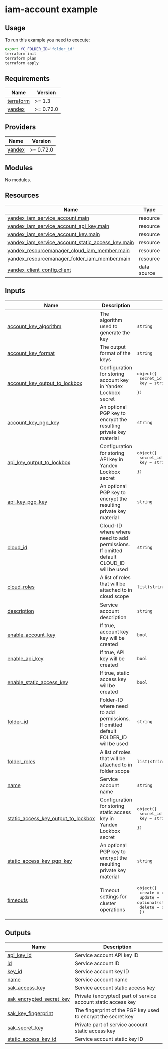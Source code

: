# iam-account example

## Usage

To run this example you need to execute:

```bash
export YC_FOLDER_ID='folder_id'
terraform init
terraform plan
terraform apply
```

<!-- BEGINNING OF PRE-COMMIT-TERRAFORM DOCS HOOK -->
## Requirements

| Name | Version |
|------|---------|
| <a name="requirement_terraform"></a> [terraform](#requirement\_terraform) | >= 1.3 |
| <a name="requirement_yandex"></a> [yandex](#requirement\_yandex) | >= 0.72.0 |

## Providers

| Name | Version |
|------|---------|
| <a name="provider_yandex"></a> [yandex](#provider\_yandex) | >= 0.72.0 |

## Modules

No modules.

## Resources

| Name | Type |
|------|------|
| [yandex_iam_service_account.main](https://registry.terraform.io/providers/yandex-cloud/yandex/latest/docs/resources/iam_service_account) | resource |
| [yandex_iam_service_account_api_key.main](https://registry.terraform.io/providers/yandex-cloud/yandex/latest/docs/resources/iam_service_account_api_key) | resource |
| [yandex_iam_service_account_key.main](https://registry.terraform.io/providers/yandex-cloud/yandex/latest/docs/resources/iam_service_account_key) | resource |
| [yandex_iam_service_account_static_access_key.main](https://registry.terraform.io/providers/yandex-cloud/yandex/latest/docs/resources/iam_service_account_static_access_key) | resource |
| [yandex_resourcemanager_cloud_iam_member.main](https://registry.terraform.io/providers/yandex-cloud/yandex/latest/docs/resources/resourcemanager_cloud_iam_member) | resource |
| [yandex_resourcemanager_folder_iam_member.main](https://registry.terraform.io/providers/yandex-cloud/yandex/latest/docs/resources/resourcemanager_folder_iam_member) | resource |
| [yandex_client_config.client](https://registry.terraform.io/providers/yandex-cloud/yandex/latest/docs/data-sources/client_config) | data source |

## Inputs

| Name | Description | Type | Default | Required |
|------|-------------|------|---------|:--------:|
| <a name="input_account_key_algorithm"></a> [account\_key\_algorithm](#input\_account\_key\_algorithm) | The algorithm used to generate the key | `string` | `"RSA_4096"` | no |
| <a name="input_account_key_format"></a> [account\_key\_format](#input\_account\_key\_format) | The output format of the keys | `string` | `"PEM_FILE"` | no |
| <a name="input_account_key_output_to_lockbox"></a> [account\_key\_output\_to\_lockbox](#input\_account\_key\_output\_to\_lockbox) | Configuration for storing account key in Yandex Lockbox secret | <pre>object({<br/>    secret_id = string<br/>    key       = string<br/>  })</pre> | `null` | no |
| <a name="input_account_key_pgp_key"></a> [account\_key\_pgp\_key](#input\_account\_key\_pgp\_key) | An optional PGP key to encrypt the resulting private key material | `string` | `null` | no |
| <a name="input_api_key_output_to_lockbox"></a> [api\_key\_output\_to\_lockbox](#input\_api\_key\_output\_to\_lockbox) | Configuration for storing API key in Yandex Lockbox secret | <pre>object({<br/>    secret_id = string<br/>    key       = string<br/>  })</pre> | `null` | no |
| <a name="input_api_key_pgp_key"></a> [api\_key\_pgp\_key](#input\_api\_key\_pgp\_key) | An optional PGP key to encrypt the resulting private key material | `string` | `null` | no |
| <a name="input_cloud_id"></a> [cloud\_id](#input\_cloud\_id) | Cloud-ID where where need to add permissions. If omitted default CLOUD\_ID will be used | `string` | `null` | no |
| <a name="input_cloud_roles"></a> [cloud\_roles](#input\_cloud\_roles) | A list of roles that will be attached to in cloud scope | `list(string)` | `[]` | no |
| <a name="input_description"></a> [description](#input\_description) | Service account description | `string` | `""` | no |
| <a name="input_enable_account_key"></a> [enable\_account\_key](#input\_enable\_account\_key) | If true, account key key will be created | `bool` | `false` | no |
| <a name="input_enable_api_key"></a> [enable\_api\_key](#input\_enable\_api\_key) | If true, API key will be created | `bool` | `false` | no |
| <a name="input_enable_static_access_key"></a> [enable\_static\_access\_key](#input\_enable\_static\_access\_key) | If true, static access key will be created | `bool` | `false` | no |
| <a name="input_folder_id"></a> [folder\_id](#input\_folder\_id) | Folder-ID where need to add permissions. If omitted default FOLDER\_ID will be used | `string` | `null` | no |
| <a name="input_folder_roles"></a> [folder\_roles](#input\_folder\_roles) | A list of roles that will be attached to in folder scope | `list(string)` | `[]` | no |
| <a name="input_name"></a> [name](#input\_name) | Service account name | `string` | n/a | yes |
| <a name="input_static_access_key_output_to_lockbox"></a> [static\_access\_key\_output\_to\_lockbox](#input\_static\_access\_key\_output\_to\_lockbox) | Configuration for storing static access key in Yandex Lockbox secret | <pre>object({<br/>    secret_id = string<br/>    key       = string<br/>  })</pre> | `null` | no |
| <a name="input_static_access_key_pgp_key"></a> [static\_access\_key\_pgp\_key](#input\_static\_access\_key\_pgp\_key) | An optional PGP key to encrypt the resulting private key material | `string` | `null` | no |
| <a name="input_timeouts"></a> [timeouts](#input\_timeouts) | Timeout settings for cluster operations | <pre>object({<br/>    create = optional(string)<br/>    update = optional(string)<br/>    delete = optional(string)<br/>  })</pre> | `null` | no |

## Outputs

| Name | Description |
|------|-------------|
| <a name="output_api_key_id"></a> [api\_key\_id](#output\_api\_key\_id) | Service account API key ID |
| <a name="output_id"></a> [id](#output\_id) | Service account ID |
| <a name="output_key_id"></a> [key\_id](#output\_key\_id) | Service account key ID |
| <a name="output_name"></a> [name](#output\_name) | Service account name |
| <a name="output_sak_access_key"></a> [sak\_access\_key](#output\_sak\_access\_key) | Service account static access key |
| <a name="output_sak_encrypted_secret_key"></a> [sak\_encrypted\_secret\_key](#output\_sak\_encrypted\_secret\_key) | Private (encrypted) part of service account static access key |
| <a name="output_sak_key_fingerprint"></a> [sak\_key\_fingerprint](#output\_sak\_key\_fingerprint) | The fingerprint of the PGP key used to encrypt the secret key |
| <a name="output_sak_secret_key"></a> [sak\_secret\_key](#output\_sak\_secret\_key) | Private part of service account static access key |
| <a name="output_static_access_key_id"></a> [static\_access\_key\_id](#output\_static\_access\_key\_id) | Service account static key ID |
<!-- END OF PRE-COMMIT-TERRAFORM DOCS HOOK -->
